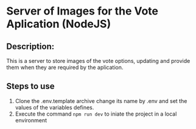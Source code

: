 # Server of Images for the Vote Aplication (NodeJS)

## Description:

This is a server to store images of the vote options, updating and provide them when they are required by the aplication.

## Steps to use
1. Clone the .env.template archive change its name by .env and set the values of the variables defines.
2. Execute the command ```npm run dev``` to iniate the project in a local environment
